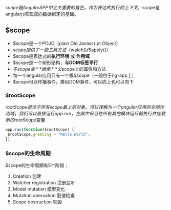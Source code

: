 $scope是Angular APP中至关重要的角色，作为表达式执行的上下文，$scope是angularjs实现双向数据绑定的基础。

## $scope
* $scope是一个POJO（plain Old Javascript Object）
* $scope提供了一些工具方法（$watch()/$apply()）
* $scope是表达式的**执行环境** 或 **作用域**
* $scope是一个树形结构，**与DOM标签平行**
* 子$scope会**继承**父$scope上的属性和方法
* 每一个angular应用只有一个根$scope（一般位于ng-app上）
* $scope可以传播事件，类似DOM事件，可以向上也可以向下

### $rootScope
$rootScope是位于所有scope最上层对象，可以理解为一个angular应用的全局作用域，我们可以直接运行app.run，在其中保证在所有其他模块运行前执行并挂载新的$rootScope变量

```javascript
app.run(function($rootScope) {
 $rootScope.greeting = "Hello World";
});
```

### $scope的生命周期

$scope的生命周期有5个阶段：
1. Creation 创建
2. Watcher registration 注册监听
3. Model mutation 模型变化
4. Mutation obervation 脏值检查
5. Scope destruction 销毁
